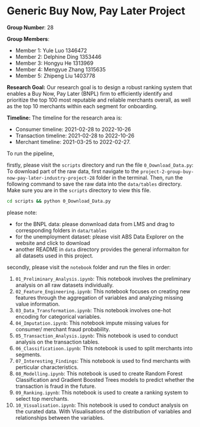 # Generic Buy Now, Pay Later Project

**Group Number**: 28

**Group Members**:
- Member 1: Yule Luo 1346472
- Member 2: Delphine Ding 1353446 
- Member 3: Hongyu He 1313969 
- Member 4: Mengyue Zhang 1315635 
- Member 5: Zhipeng Liu 1403778

**Research Goal:** Our research goal is to design a robust ranking system that enables a Buy Now, Pay Later (BNPL) firm to efficiently identify and prioritize the top 100 most reputable and reliable merchants overall, as well as the top 10 merchants within each segment for onboarding.

**Timeline:** The timeline for the research area is:

- Consumer timeline: 2021-02-28 to 2022-10-26
- Transaction timeline: 2021-02-28 to 2022-10-26
- Merchant timeline: 2021-03-25 to 2022-02-27.


To run the pipeline, 

firstly, please visit the `scripts` directory and run the file `0_Download_Data.py`: To download part of the raw data, first navigate to the `project-2-group-buy-now-pay-later-industry-project-28` folder in the terminal. Then, run the following command to save the raw data into the `data/tables` directory. Make sure you are in the `scripts` directory to view this file.
```bash
cd scripts && python 0_Download_Data.py
```
please note: 
- for the BNPL data: please donwnload data from LMS and drag to corresponding folders in `data/tables`
- for the unemployment dataset: please visit ABS Data Explorer on the website and click to download
- another README in `data` directory provides the general informaiton for all datasets used in this project.

secondly, please visit the `notebook` folder and run the files in order:
1. `01_Preliminary_Analysis.ipynb`: This notebook involves the preliminary analysis on all raw datasets individually.
2. `02_Feature_Engineering.ipynb`: This notebook focuses on creating new features through the aggregation of variables and analyzing missing value information.
3. `03_Data_Transformation.ipynb`: This notebook involves one-hot encoding for  categorical variables.
4. `04_Imputation.ipynb`: This notebook impute missing values for consumer/ merchant fraud probability.
5. `05_Transaction_Analysis.ipynb`: This notebook is used to conduct analysis on the transaction tables. 
6. `06_Classificatioon.ipynb`: This notebook is used to split merchants into segments. 
7. `07_Interesting_Findings`: This notebook is used to find merchants with perticular characteristics.
8. `08_Modelling.ipynb`: This notebook is used to create Random Forest Classification and Gradient Boosted Trees models to predict whether the transaction is fraud in the future.
9. `09_Ranking.ipynb`: This notebook is used to create a ranking system to select top merchants. 
10. `10_Visualisation.ipynb`: This notebook is used to conduct analysis on the curated data. With Visualisations of the distribution of variables and relationships between the variables. 